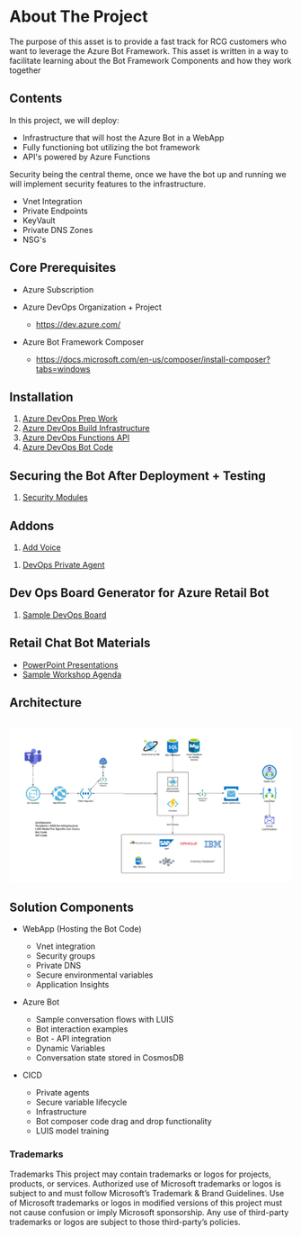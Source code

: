 <!-- ABOUT THE PROJECT -->
# About The Project

The purpose of this asset is to provide a fast track for RCG customers who want to leverage the Azure Bot Framework. This asset is written in a way to facilitate learning about the Bot Framework Components and how they work together

## Contents

In this project, we will deploy:
* Infrastructure that will host the Azure Bot in a WebApp
* Fully functioning bot utilizing the bot framework
* API's powered by Azure Functions

Security being the central theme, once we have the bot up and running we will implement security features to the infrastructure.
* Vnet Integration
* Private Endpoints
* KeyVault
* Private DNS Zones
* NSG's


## Core Prerequisites

* Azure Subscription

* Azure DevOps Organization + Project 
    * https://dev.azure.com/

* Azure Bot Framework Composer
    * https://docs.microsoft.com/en-us/composer/install-composer?tabs=windows

## Installation

<!-- TABLE OF CONTENTS -->

  <ol>
    <li>
      <a href="/DevOps/Setup/SetupReadme.md">Azure DevOps Prep Work</a>
    </li>
    <li>
      <a href="/CICD/Infrastructure/InfraSetupReadme.md">Azure DevOps Build Infrastructure</a>
    </li>
    <li>
      <a href="/SampleFunctionAPI/ReadMeAPI.md">Azure DevOps Functions API</a>
    </li>
    <li>
      <a href="/CICD/Bot/BotCodeSetupReadme.md">Azure DevOps Bot Code</a>
    </li>
  </ol>


<!-- [Azure DevOps Prep Work](/DevOps/Setup/SetupReadme.md)

[Azure DevOps Build Infrastructure](/CICD/Infrastructure/InfraSetupReadme.md)

[Azure DevOps Functions API](/SampleFunctionAPI/ReadMeAPI.md)

[Azure DevOps Bot Code](/CICD/Bot/BotCodeSetupReadme.md) -->

## Securing the Bot After Deployment + Testing

  <ol>
    <li>
      <a href="/AddOns/Security/SecureInfra.md">Security Modules</a>
    </li>
  </ol>

<!-- [Security Modules](/CICD/Infrastructure/SecureInfra.md) -->

## Addons

<ol>
  <li>
    <a href="/AddOns/Speech/SpeechReadMe.md">Add Voice</a>
  </li>
</ol>

<ol>
  <li>
    <a href="/DevOps/Setup/SetupPrivateAgentReadme.md">DevOps Private Agent</a>
  </li>
</ol>

## Dev Ops Board Generator for Azure Retail Bot

<ol>
  <li>
    <a href="/DevOps/ImportBoard/">Sample DevOps Board</a>
  </li>
</ol>


<!-- [Add Speech](/CICD/Infrastructure/SpeechReadme.md) -->

## Retail Chat Bot Materials

* [PowerPoint Presentations](/BillOfMaterials/PowerPoint)
* [Sample Workshop Agenda](/BillOfMaterials/Workshop)
 

## Architecture

<!-- PROJECT LOGO -->
<br />
<div align="left">
  <a href="https://github.com/ms-us-rcg-app-innovation/SecureRetailChatBot-Dev">
    <img src="ReadmeContent/BotInfraDiag1.png" >
  </a>
</div>


## Solution Components

* WebApp (Hosting the Bot Code)
  * Vnet integration
  * Security groups
  * Private DNS
  * Secure environmental variables
  * Application Insights

* Azure Bot
  * Sample conversation flows with LUIS
  * Bot interaction examples
  * Bot - API integration
  * Dynamic Variables
  * Conversation state stored in CosmosDB 

* CICD
  * Private agents
  * Secure variable lifecycle
  * Infrastructure
  * Bot composer code drag and drop functionality
  * LUIS model training


### Trademarks

Trademarks This project may contain trademarks or logos for projects, products, or services. Authorized use of Microsoft trademarks or logos is subject to and must follow Microsoft’s Trademark & Brand Guidelines. Use of Microsoft trademarks or logos in modified versions of this project must not cause confusion or imply Microsoft sponsorship. Any use of third-party trademarks or logos are subject to those third-party’s policies.